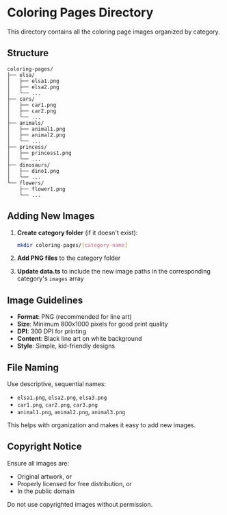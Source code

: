 # Coloring Pages Directory

This directory contains all the coloring page images organized by category.

## Structure

```
coloring-pages/
├── elsa/
│   ├── elsa1.png
│   ├── elsa2.png
│   └── ...
├── cars/
│   ├── car1.png
│   ├── car2.png
│   └── ...
├── animals/
│   ├── animal1.png
│   ├── animal2.png
│   └── ...
├── princess/
│   ├── princess1.png
│   └── ...
├── dinosaurs/
│   ├── dino1.png
│   └── ...
└── flowers/
    ├── flower1.png
    └── ...
```

## Adding New Images

1. **Create category folder** (if it doesn't exist):
   ```bash
   mkdir coloring-pages/[category-name]
   ```

2. **Add PNG files** to the category folder

3. **Update data.ts** to include the new image paths in the corresponding category's `images` array

## Image Guidelines

- **Format**: PNG (recommended for line art)
- **Size**: Minimum 800x1000 pixels for good print quality
- **DPI**: 300 DPI for printing
- **Content**: Black line art on white background
- **Style**: Simple, kid-friendly designs

## File Naming

Use descriptive, sequential names:
- `elsa1.png`, `elsa2.png`, `elsa3.png`
- `car1.png`, `car2.png`, `car3.png`
- `animal1.png`, `animal2.png`, `animal3.png`

This helps with organization and makes it easy to add new images.

## Copyright Notice

Ensure all images are:
- Original artwork, or
- Properly licensed for free distribution, or
- In the public domain

Do not use copyrighted images without permission.